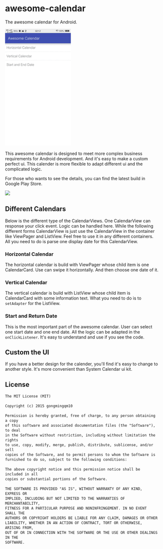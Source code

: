 # awesome-calendar
The awesome calendar for Android.

![Awesome Calendar](./calendar1.gif)

This awesome calendar is designed to meet more complex business requirements for Android development.
And it's easy to make a custom perfect ui. This calender is more flexible to adapt different ui and
the complicated logic.

For those who wants to see the details, you can find the latest build in Google Play Store.

<a href="https://play.google.com/store/apps/details?id=net.gongmingqm10.calendar" alt="Download from Google Play">
  <img src="http://www.android.com/images/brand/android_app_on_play_large.png">
</a>

## Different Calendars
Below is the different type of the CalendarViews. One CalendarView can response your click event. Logic
can be handled here. While the following different forms CalendarView is just use the CalendarView in the
container like ViewPager and ListView. Feel free to use it in any different containers. All you need to do
is parse one display date for this CalendarView.

### Horizontal Calendar
The horizontal calendar is build with ViewPager whose child item is one CalendarCard. Use can swipe it
horizontally. And then choose one date of it.

### Vertical Calendar
The vertical calendar is build with ListView whose child item is CalendarCard with some information text.
What you need to do is to `setAdapter` for the ListView.

### Start and Return Date
This is the most important part of the awesome calendar. User can select one start date and one end date.
All the logic can be adapted in the `onClickListener`. It's easy to understand and use if you see the code.

## Custom the UI
If you have a better design for the calender, you'll find it's easy to change to another style. It's more
convenient than System Calendar ui kit.

## License
```
The MIT License (MIT)

Copyright (c) 2015 gongmingqm10

Permission is hereby granted, free of charge, to any person obtaining a copy
of this software and associated documentation files (the "Software"), to deal
in the Software without restriction, including without limitation the rights
to use, copy, modify, merge, publish, distribute, sublicense, and/or sell
copies of the Software, and to permit persons to whom the Software is
furnished to do so, subject to the following conditions:

The above copyright notice and this permission notice shall be included in all
copies or substantial portions of the Software.

THE SOFTWARE IS PROVIDED "AS IS", WITHOUT WARRANTY OF ANY KIND, EXPRESS OR
IMPLIED, INCLUDING BUT NOT LIMITED TO THE WARRANTIES OF MERCHANTABILITY,
FITNESS FOR A PARTICULAR PURPOSE AND NONINFRINGEMENT. IN NO EVENT SHALL THE
AUTHORS OR COPYRIGHT HOLDERS BE LIABLE FOR ANY CLAIM, DAMAGES OR OTHER
LIABILITY, WHETHER IN AN ACTION OF CONTRACT, TORT OR OTHERWISE, ARISING FROM,
OUT OF OR IN CONNECTION WITH THE SOFTWARE OR THE USE OR OTHER DEALINGS IN THE
SOFTWARE.
```
